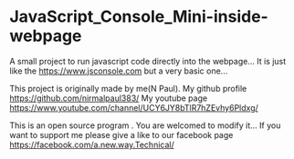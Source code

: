 # JavaScript_Console_Mini-inside-webpage
A small project to run javascript code directly into the webpage... It is just like the https://www.jsconsole.com but a very basic one...

This project is originally made by me(N Paul).
 My github profile https://github.com/nirmalpaul383/
 My youtube page https://www.youtube.com/channel/UCY6JY8bTlR7hZEvhy6Pldxg/
 
 This is an open source program . You are welcomed to modify it...
 If you want to support me please give a like to our facebook page 
 https://facebook.com/a.new.way.Technical/
